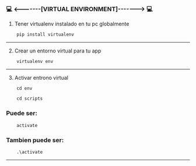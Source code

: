 ### 💻 <-------[VIRTUAL ENVIRONMENT]-------> 💻

1) Tener virtualenv instalado en tu pc globalmente

```shell
    pip install virtualenv
```

--------------------------------------------------

2) Crear un entorno virtual para tu app

```shell
    virtualenv env
```

--------------------------------------------------

3) Activar entrono virtual

```shell
    cd env
```

```shell
    cd scripts
```

### Puede ser:
```shell
    activate
```

### Tambien puede ser:
```shell
    .\activate
```

--------------------------------------------------